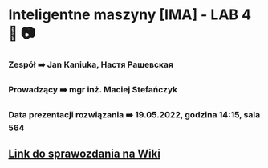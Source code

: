 # Inteligentne maszyny [IMA] - LAB 4 :robot: :camera:
  
  
### Zespół :arrow_right: Jan Kaniuka, Настя Рашевская
### Prowadzący :arrow_right: mgr inż. Maciej Stefańczyk
### Data prezentacji rozwiązania :arrow_right: 19.05.2022, godzina 14:15, sala 564

## [Link do sprawozdania na Wiki](https://gitlab-stud.elka.pw.edu.pl/jkaniuka/ima-lab-5/-/wikis/Sprawozdanie)

